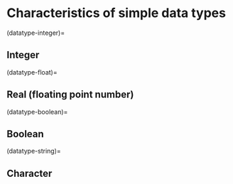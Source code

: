 # Characteristics of simple data types

(datatype-integer)=
## Integer

(datatype-float)=
## Real (floating point number)

(datatype-boolean)=
## Boolean

(datatype-string)=
## Character
